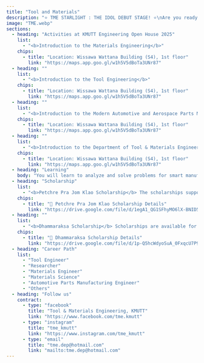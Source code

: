 ```yaml
---
title: "Tool and Materials"
description: "⭐️ TME STARLIGHT : THE IDOL DEBUT STAGE! ⭐️\nAre you ready!? Witness the very first debut of the TME Trainees!\nA cool mini-concert featuring 2 special stages\nfrom Department of Tool & Materials Engineering ⚙️guaranteed to give everyone an unforgettable experience.\nCome and join us at KMUTT Engineering Open House 2025!\n⸻⸻⸻⸻⸻⸻⸻\n“Every stage lights up with your cheers, every moment shines with our music… together we are the Starlight Concert.” 🌟🎤"
image: "TME.webp"
sections:
  - heading: "Activities at KMUTT Engineering Open House 2025"
    list:
      - "<b>Introduction to the Materials Engineering</b>"
    chips:
      - title: "Location: Wissawa Wattana Building (S4), 1st floor"
        link: "https://maps.app.goo.gl/w1h5V5dBoTa3UNr87"
  - heading: ""
    list:
      - "<b>Introduction to the Tool Engineering</b>"
    chips:
      - title: "Location: Wissawa Wattana Building (S4), 1st floor"
        link: "https://maps.app.goo.gl/w1h5V5dBoTa3UNr87"
  - heading: ""
    list:
      - "<b>Introduction to the Modern Automotive and Aerospace Parts Manufacturing Engineering</b>"
    chips:
      - title: "Location: Wissawa Wattana Building (S4), 1st floor"
        link: "https://maps.app.goo.gl/w1h5V5dBoTa3UNr87"
  - heading: ""
    list:
      - "<b>Introduction to the Department of Tool & Materials Engineering</b>"
    chips:
      - title: "Location: Wissawa Wattana Building (S4), 1st floor"
        link: "https://maps.app.goo.gl/w1h5V5dBoTa3UNr87"
  - heading: "Learning"
    body: "You will learn to analyze and solve problems for smart manufacturing engineering systems and processes, utilizing advanced tools. This includes controlling computer-controlled production machinery, designing tools for automated production systems, and analyzing and selecting materials for production."
  - heading: "Scholarship"
    list:
      - "<b>Petchre Pra Jom Klao Scholarship</b> The scholarships support outstanding students in academic, sports, arts, leadership, and creativity. They cover tuition, 30,000 baht for equipment, and a monthly allowance of 4,000 baht."
    chips:
      - title: "📄 Petchre Pra Jom Klao Scholarship Details"
        link: "https://drive.google.com/file/d/1egA1_QG1SFhyMO6lX-BNID5oK5tFkDkN/view?usp=sharing"
  - heading: ""
    list:
      - "<b>Dhammaraksa Scholarship</b> Scholarships are available for the underprivileged in remote areas or those whose family has never studied at the tertiary level, who are ready and willing to help and support university activities by participating in and performing university-determined activities, including at least one volunteer activity each semester. Recipients will receive tuition fees according to the curriculum, a lump sum of 10,000 baht per year for educational equipment, a monthly accommodation fee of 1,500 baht, a monthly living allowance of 4,000 baht, and the right to stay in a KMUTT dormitory."
    chips:
      - title: "📄 Dhammaraksa Scholarship Details"
        link: "https://drive.google.com/file/d/1p-Q5hcWdyoSuA_0FxqcU7P9isiCcdSy3/view?usp=sharing"
  - heading: "Career Path"
    list:
      - "Tool Engineer"
      - "Researcher"
      - "Materials Engineer"
      - "Materials Science"
      - "Automotive Parts Manufacturing Engineer"
      - "Others"
  - heading: "Follow us"
    contract:
      - type: "facebook"
        title: "Tool & Materials Engineering, KMUTT"
        link: "https://www.facebook.com/tme.kmutt"
      - type: "instagram"
        title: "tme_kmutt"
        link: "https://www.instagram.com/tme_kmutt"
      - type: "email"
        title: "tme.dep@hotmail.com"
        link: "mailto:tme.dep@hotmail.com"
---
```


